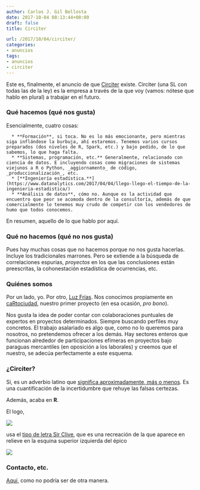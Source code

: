 ```yaml
---
author: Carlos J. Gil Bellosta
date: 2017-10-04 08:13:44+00:00
draft: false
title: Circiter

url: /2017/10/04/circiter/
categories:
- anuncios
tags:
- anuncios
- circiter
---
```


Este es, finalmente, el anuncio de que [Circiter](http://www.circiter.es) existe. Circiter (una SL con todas las de la ley) es la empresa a través de la que voy (vamos: nótese que hablo en plural) a trabajar en el futuro.


### Qué hacemos (qué nos gusta)


Esencialmente, cuatro cosas:



 	  * **Formación**, si toca. No es lo más emocionante, pero mientras siga inflándose la burbuja, ahí estaremos. Tenemos varios cursos preparados (dos niveles de R, Spark, etc.) y bajo pedido, de lo que sabemos, lo que haga falta.
 	  * **Sistemas, programación, etc.** Generalmente, relacionado con ciencia de datos. E incluyendo cosas como migraciones de sistemas viejunos a R o Python, _aggiornamento_ de código, _produccionalización_, etc.
 	  * [**Ingeniería estadística.**](https://www.datanalytics.com/2017/04/04/llego-llego-el-tiempo-de-la-ingenieria-estadistica/)
 	  * **Análisis de datos**, cómo no. Aunque es la actividad que encuentro que peor se acomoda dentro de la consultoría, además de que comercialmente lo tenemos muy crudo de competir con los vendedores de humo que todos conocemos.

En resumen, aquello de lo que hablo por aquí.


### Qué no hacemos (qué no nos gusta)


Pues hay muchas cosas que no hacemos porque no nos gusta hacerlas. Incluye los tradicionales marrones. Pero se extiende a la búsqueda de correlaciones espurias, _proyectos_ en los que las conclusiones están preescritas, la cohonestación estadística de ocurrencias, etc.


### Quiénes somos


Por un lado, yo. Por otro, [Luz Frías](https://github.com/koldlight). Nos conocimos propiamente en [caRtociudad](https://github.com/cjgb/caRtociudad), nuestro primer proyecto (en esa ocasión, _pro bono_).

Nos gusta la idea de poder contar con colaboraciones puntuales de expertos en proyectos determinados. Siempre buscando perfiles muy concretos. El trabajo asalariado es algo que, como no lo queremos para nosotros, no pretendemos ofrecer a los demás. Hay sectores enteros que funcionan alrededor de participaciones efímeras en proyectos bajo paraguas mercantiles (en oposición a los laborales) y creemos que el nuestro, se adecúa perfectamente a este esquema.


### ¿Circiter?


Sí, es un adverbio latino que [significa aproximadamente, más o menos](https://en.wiktionary.org/wiki/circiter). Es una cuantificación de la incertidumbre que rehuye las falsas certezas.

Además, acaba en **R**.

El logo,

![](/wp-uploads/2017/10/circiter-fondoblanco.png)


usa el [tipo de letra Sir Clive](http://www.pentacom.jp/pentacom/bitfontmaker2/gallery/?id=2051), que es una recreación de la que aparece en relieve en la esquina superior izquierda del épico

![](/wp-uploads/2017/10/spectrum.jpg)





### Contacto, etc.


[Aquí](http://www.circiter.es), como no podría ser de otra manera.


